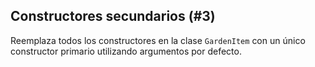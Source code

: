 ## Constructores secundarios (#3)

Reemplaza todos los constructores en la clase `GardenItem` con un único constructor
primario utilizando argumentos por defecto.